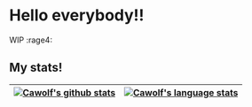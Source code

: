 # Hello everybody!!
WIP :rage4:

## My stats!
<p align="center">
        
| <a href="https://github.com/anuraghazra/github-readme-stats"><img alt="Cawolf's github stats" src="https://github-readme-stats.vercel.app/api?username=cawolfkreo&show_icons=true&count_private=true&theme=synthwave&custom_title=My+Github+Stats"></img></a> | <a href="https://github.com/anuraghazra/github-readme-stats"><img alt="Cawolf's language stats" src="https://github-readme-stats.vercel.app/api/top-langs?username=cawolfkreo&langs_count=10&hide=ShaderLab&theme=synthwave&custom_title=My+most+used+languages+on+Github&layout=compact"></img></a> |
| ------- | ----- |

</p>
